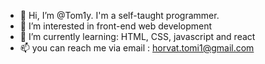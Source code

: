 - 👋 Hi, I’m @Tom1y. I'm a self-taught programmer.
- 👀 I’m interested in front-end web development
- 🌱 I’m currently learning: HTML, CSS, javascript and react
- 📫 you can reach me via email : horvat.tomi1@gmail.com

<!---
Tom1y/Tom1y is a ✨ special ✨ repository because its `README.md` (this file) appears on your GitHub profile.
You can click the Preview link to take a look at your changes.
--->
